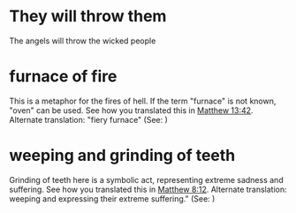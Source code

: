 
# They will throw them
The angels will throw the wicked people

# furnace of fire
This is a metaphor for the fires of hell. If the term "furnace" is not known, "oven" can be used. See how you translated this in [Matthew 13:42](../13/42.md). Alternate translation: "fiery furnace" (See: )

# weeping and grinding of teeth
Grinding of teeth here is a symbolic act, representing extreme sadness and suffering. See how you translated this in [Matthew 8:12](../08/12.md). Alternate translation: weeping and expressing their extreme suffering." (See: )